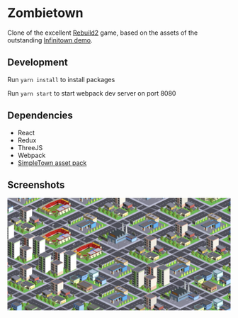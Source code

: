 # Zombietown

Clone of the excellent [Rebuild2](http://www.rebuild2.net/) game, based on the assets of the outstanding [Infinitown demo](http://demos.littleworkshop.fr/infinitown).

## Development

Run `yarn install` to install packages

Run `yarn start` to start webpack dev server on port 8080

## Dependencies

* React
* Redux
* ThreeJS
* Webpack
* [SimpleTown asset pack](https://www.cgtrader.com/3d-models/exterior/cityscape/simplepoly-city-low-poly-assets)

## Screenshots

![screenshot1](./screenshots/zombietown03.png)
